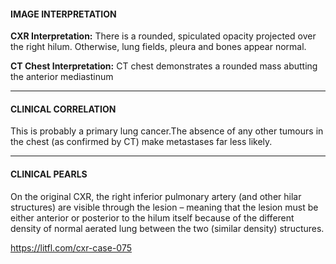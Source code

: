 #### IMAGE INTERPRETATION
**CXR Interpretation:** There is a rounded, spiculated opacity projected over the right hilum. Otherwise, lung fields, pleura and bones appear normal.

**CT Chest Interpretation:** CT chest demonstrates a rounded mass abutting the anterior mediastinum

---------------
#### CLINICAL CORRELATION
This is probably a primary lung cancer.The absence of any other tumours in the chest (as confirmed by CT) make metastases far less likely.

---------------
#### CLINICAL PEARLS
On the original CXR, the right inferior pulmonary artery (and other hilar structures) are visible through the lesion – meaning that the lesion must be either anterior or posterior to the hilum itself because of the different density of normal aerated lung between the two (similar density) structures.


<https://litfl.com/cxr-case-075>
